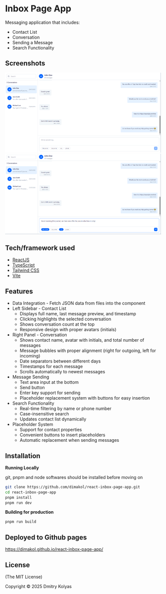# Inbox Page App

Messaging application that includes:

- Contact List
- Conversation
- Sending a Message
- Search Functionality

## Screenshots

![image](screenshots/image1.png?raw=true "Image of active conversation")
![image](screenshots/image2.png?raw=true "Image of conversation with placeholders")

## Tech/framework used

- [ReactJS](https://reactjs.org/)
- [TypeScript](https://www.typescriptlang.org/)
- [Tailwind CSS](https://tailwindcss.com/)
- [Vite](https://vite.dev/)

## Features

- Data Integration - Fetch JSON data from files into the component
- Left Sidebar - Contact List
  - Displays full name, last message preview, and timestamp
  - Clicking highlights the selected conversation
  - Shows conversation count at the top
  - Responsive design with proper avatars (initials)
- Right Panel - Conversation
  - Shows contact name, avatar with initials, and total number of messages
  - Message bubbles with proper alignment (right for outgoing, left for incoming)
  - Date separators between different days
  - Timestamps for each message
  - Scrolls automatically to newest messages
- Message Sending
  - Text area input at the bottom
  - Send button
  - Enter key support for sending
  - Placeholder replacement system with buttons for easy insertion
- Search Functionality
  - Real-time filtering by name or phone number
  - Case-insensitive search
  - Updates contact list dynamically
- Placeholder System
  - Support for contact properties
  - Convenient buttons to insert placeholders
  - Automatic replacement when sending messages

## Installation

**Running Locally**

git, pnpm and node softwares should be installed before moving on

```bash
git clone https://github.com/dimakol/react-inbox-page-app.git
cd react-inbox-page-app
pnpm install
pnpm run dev
```

**Building for production**

```bash
pnpm run build
```

## Deployed to Github pages

https://dimakol.github.io/react-inbox-page-app/

## License

(The MIT License)

Copyright © 2025 Dmitry Kolyas
